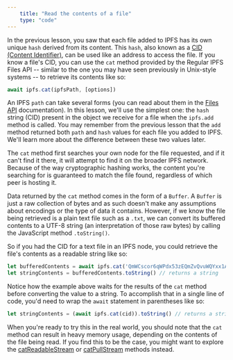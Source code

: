 ```yaml
---
    title: "Read the contents of a file"
    type: "code"
---
```


In the previous lesson, you saw that each file added to IPFS has its own unique `hash` derived from its content. This `hash`, also known as a [CID (Content Identifier)](https://proto.school/data-structures/04), can be used like an address to access the file. If you know a file's CID, you can use the `cat` method provided by the Regular IPFS Files API -- similar to the one you may have seen previously in Unix-style systems -- to retrieve its contents like so:

```javascript
await ipfs.cat(ipfsPath, [options])
```

An IPFS `path` can take several forms (you can read about them in the [Files API](https://github.com/ipfs/interface-js-ipfs-core/blob/master/SPEC/FILES.md#cat) documentation). In this lesson, we'll use the simplest one: the `hash` string (CID) present in the object we receive for a file when the `ipfs.add` method is called. You may remember from the previous lesson that the `add` method returned both `path` and `hash` values for each file you added to IPFS. We'll learn more about the difference between these two values later.

The `cat` method first searches your own node for the file requested, and if it can't find it there, it will attempt to find it on the broader IPFS network. Because of the way cryptographic hashing works, the content you're searching for is guaranteed to match the file found, regardless of which peer is hosting it.

Data returned by the `cat` method comes in the form of a `Buffer`. A `Buffer` is just a raw collection of bytes and as such doesn't make any assumptions about encodings or the type of data it contains. However, if we know the file being retrieved is a plain text file such as a `.txt`, we can convert its buffered contents to a UTF-8 string (an interpretation of those raw bytes) by calling the JavaScript method `.toString()`.

So if you had the CID for a text file in an IPFS node, you could retrieve the file's contents as a readable string like so:

```javascript
let bufferedContents = await ipfs.cat('QmWCscor6qWPdx53zEQmZvQvuWQYxx1ARRCXwYVE4s9wzJ') // returns a Buffer
let stringContents = bufferedContents.toString() // returns a string
```
Notice how the example above waits for the results of the `cat` method before converting the value to a string. To accomplish that in a single line of code, you'd need to wrap the `await` statement in parentheses like so:

```javascript
let stringContents = (await ipfs.cat(cid)).toString() // returns a string
```

When you're ready to try this in the real world, you should note that the `cat` method can result in heavy memory usage, depending on the contents of the file being read. If you find this to be the case, you might want to explore the [catReadableStream](https://github.com/ipfs/interface-js-ipfs-core/blob/master/SPEC/FILES.md#catreadablestream) or [catPullStream](https://github.com/ipfs/interface-js-ipfs-core/blob/master/SPEC/FILES.md#catpullstream) methods instead.
